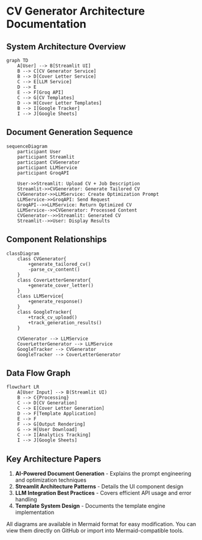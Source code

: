 # CV Generator Architecture Documentation

## System Architecture Overview
```mermaid
graph TD
    A[User] --> B[Streamlit UI]
    B --> C[CV Generator Service]
    B --> D[Cover Letter Service]
    C --> E[LLM Service]
    D --> E
    E --> F[Groq API]
    C --> G[CV Templates]
    D --> H[Cover Letter Templates]
    B --> I[Google Tracker]
    I --> J[Google Sheets]
```

## Document Generation Sequence
```mermaid
sequenceDiagram
    participant User
    participant Streamlit
    participant CVGenerator
    participant LLMService
    participant GroqAPI
    
    User->>Streamlit: Upload CV + Job Description
    Streamlit->>CVGenerator: Generate Tailored CV
    CVGenerator->>LLMService: Create Optimization Prompt
    LLMService->>GroqAPI: Send Request
    GroqAPI-->>LLMService: Return Optimized CV
    LLMService-->>CVGenerator: Processed Content
    CVGenerator-->>Streamlit: Generated CV
    Streamlit-->>User: Display Results
```

## Component Relationships
```mermaid
classDiagram
    class CVGenerator{
        +generate_tailored_cv()
        -parse_cv_content()
    }
    class CoverLetterGenerator{
        +generate_cover_letter()
    }
    class LLMService{
        +generate_response()
    }
    class GoogleTracker{
        +track_cv_upload()
        +track_generation_results()
    }
    
    CVGenerator --> LLMService
    CoverLetterGenerator --> LLMService
    GoogleTracker --> CVGenerator
    GoogleTracker --> CoverLetterGenerator
```

## Data Flow Graph
```mermaid
flowchart LR
    A[User Input] --> B(Streamlit UI)
    B --> C{Processing}
    C --> D[CV Generation]
    C --> E[Cover Letter Generation]
    D --> F[Template Application]
    E --> F
    F --> G[Output Rendering]
    G --> H[User Download]
    C --> I[Analytics Tracking]
    I --> J[Google Sheets]
```

## Key Architecture Papers
1. **AI-Powered Document Generation** - Explains the prompt engineering and optimization techniques
2. **Streamlit Architecture Patterns** - Details the UI component design
3. **LLM Integration Best Practices** - Covers efficient API usage and error handling
4. **Template System Design** - Documents the template engine implementation

All diagrams are available in Mermaid format for easy modification. You can view them directly on GitHub or import into Mermaid-compatible tools.
